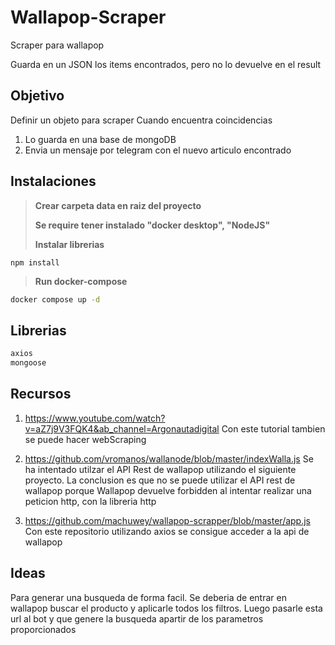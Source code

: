 # Wallapop-Scraper
Scraper para wallapop

Guarda en un JSON los items encontrados, pero no lo devuelve en el result
## Objetivo
Definir un objeto para scraper
Cuando encuentra coincidencias

1. Lo guarda en una base de mongoDB
2. Envia un mensaje por telegram con el nuevo articulo encontrado

## Instalaciones
> **Crear carpeta data en raiz del proyecto**
> 
> **Se require tener instalado "docker desktop", "NodeJS"**
> 
> **Instalar librerias**
 ```
npm install
```
> **Run docker-compose**
 ```bash 
docker compose up -d
```
## Librerias
```bash
axios
mongoose
```

## Recursos
1. https://www.youtube.com/watch?v=aZ7j9V3FQK4&ab_channel=Argonautadigital Con este tutorial tambien se puede hacer webScraping

2. https://github.com/vromanos/wallanode/blob/master/indexWalla.js Se ha intentado utilzar el API Rest de wallapop utilizando el siguiente proyecto. La conclusion es que no se puede utilizar el API rest de wallapop porque Wallapop devuelve forbidden al intentar realizar una peticion http, con la libreria http

3. https://github.com/machuwey/wallapop-scrapper/blob/master/app.js
Con este repositorio utilizando axios se consigue acceder a la api de wallapop

## Ideas
Para generar una busqueda de forma facil. Se deberia de entrar en wallapop buscar el producto y aplicarle todos los filtros.
Luego pasarle esta url al bot y que genere la busqueda apartir de los parametros proporcionados
